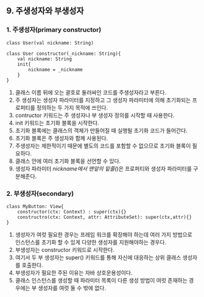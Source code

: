 ## 9. 주생성자와 부생성자
### 1. 주생성자(primary constructor)

```
class User(val nickname: String)
```

```
class User constructor(_nickname: String){
    val nickname: String
    init{
        nickname = _nickname
    }
}
```

1. 클래스 이름 뒤에 오는 괄호로 둘러싸인 코드를 주생성자라고 부른다.
2. 주 생성자는 생성자 파라미터를 지정하고 그 생성자 파라미터에 의해 초기화되는 프로퍼티를 정의하는 두 가지 목적에 쓰인다. 
3. contructor 키워드는 주 생성자나 부 생성자 정의를 시작할 때 사용한다.
4. init 키워드는 초기화 블록을 시작한다.
5. 초기화 블록에는 클래스의 객체가 만들어질 때 실행될 초기화 코드가 들어간다.
6. 초기화 블록은 주 생성자와 함께 사용된다.
7. 주생성자는 제한적이기 때문에 별도의 코드를 포함할 수 없으므로 초기화 블록이 필요하다.
8. 클래스 안에 여러 초기화 블록을 선언할 수 있다.
9. 생성자 파라미터 _nickname에서 맨앞의 밑줄(_)은 프로퍼티와 생성자 파라미터를 구분해준다.

### 2. 부생성자(secondary)
```
class MyButton: View{
    constructor(ctx: Context) : super(ctx){}
    constructro(ctx: Context, attr: AttributeSet): super(ctx,attr){}
}
```

1. 생성자가 여럿 필요한 경우는 프레임 워크를 확장해야 하는데 여러 가지 방법으로 인스턴스를 초기화 할 수 있게 다양한 생성자를 지원해야하는 경우다.
2. 부생성자는 constructor 키워드로 시작한다.
3. 여기서 두 부 생성자는 super() 키워드를 통해 자신에 대응하는 상위 클래스 생성자를 호출한다.
4. 부생성자가 필요한 주된 이유는 자바 상호운용성이다.
5. 클래스 인스턴스를 생성할 때 파라미터 목록이 다른 생성 방법이 여럿 존재하는 경우에는 부 생성자를 여럿 둘 수 밖에 없다.